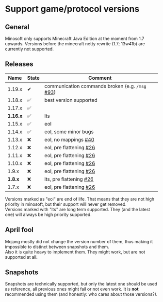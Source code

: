 # Support game/protocol versions

## General

Minosoft only supports Minecraft Java Edition at the moment from 1.7 upwards.
Versions before the minecraft netty rewrite (1.7; 13w41b) are currently not supported.

## Releases

| Name       | State | Comment                                                                                                   |
|------------|-------|-----------------------------------------------------------------------------------------------------------|
| 1.19.x     | ✔     | communication commands broken (e.g. `/msg` [#93](https://gitlab.bixilon.de/bixilon/minosoft/-/issues/83)) |
| 1.18.x     | ✅     | best version supported                                                                                    |
| 1.17.x     | ✅     |                                                                                                           |
| **1.16.x** | ✅     | lts                                                                                                       |
| 1.15.x     | ✅     | eol                                                                                                       |
| 1.14.x     | ✅     | eol, some minor bugs                                                                                      |
| 1.13.x     | ❌     | eol, no mappings  [#40](https://gitlab.bixilon.de/bixilon/minosoft/-/issues/40)                           |
| 1.12.x     | ❌     | eol, pre flattening  [#26](https://gitlab.bixilon.de/bixilon/minosoft/-/issues/26)                        |
| 1.11.x     | ❌     | eol, pre flattening  [#26](https://gitlab.bixilon.de/bixilon/minosoft/-/issues/26)                        |
| 1.10.x     | ❌     | eol, pre flattening  [#26](https://gitlab.bixilon.de/bixilon/minosoft/-/issues/26)                        |
| 1.9.x      | ❌     | eol, pre flattening  [#26](https://gitlab.bixilon.de/bixilon/minosoft/-/issues/26)                        |
| **1.8.x**  | ❌     | lts, pre flattening  [#26](https://gitlab.bixilon.de/bixilon/minosoft/-/issues/26)                        |
| 1.7.x      | ❌     | eol, pre flattening  [#26](https://gitlab.bixilon.de/bixilon/minosoft/-/issues/26)                        |

Versions marked as "eol" are end of life. That means that they are not high priority in minosoft, but their support will never get removed.  
Versions marked with "lts" are long term supported. They (and the latest one) will always be high priority supported.

## April fool

Mojang mostly did not change the version number of them, thus making it impossible to distinct between snapshots and them.  
Also it is quite heavy to implement them. They might work, but are not supported at all.

## Snapshots

Snapshots are technically supported, but only the latest one should be used as reference, all previous ones might fail or not even work.
It is **not** recommended using them (and honestly: who cares about those versions?).
